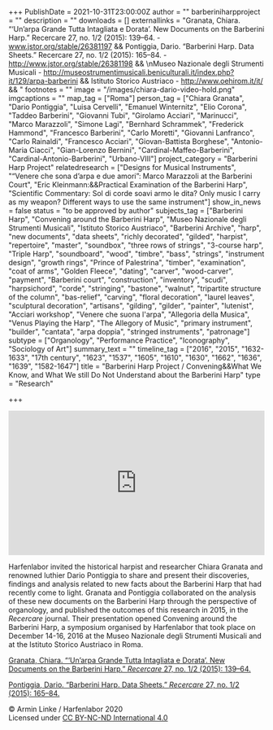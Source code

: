 +++
PublishDate = 2021-10-31T23:00:00Z
author = ""
barberiniharpproject = ""
description = ""
downloads = []
externallinks = "Granata, Chiara. “‘Un’arpa Grande Tutta Intagliata e Dorata’. New Documents on the Barberini Harp.” Recercare 27, no. 1/2 (2015): 139–64. - www.jstor.org/stable/26381197 && Pontiggia, Dario. “Barberini Harp. Data Sheets.” Recercare 27, no. 1/2 (2015): 165–84. - http://www.jstor.org/stable/26381198 && \nMuseo Nazionale degli Strumenti Musicali - http://museostrumentimusicali.beniculturali.it/index.php?it/129/arpa-barberini && Istituto Storico Austriaco - http://www.oehirom.it/it/ && "
footnotes = ""
image = "/images/chiara-dario-video-hold.png"
imgcaptions = ""
map_tag = ["Roma"]
person_tag = ["Chiara Granata", "Dario Pontiggia", "Luisa Cervelli", "Emanuel Winternitz", "Elio Corona", "Taddeo Barberini", "Giovanni Tubi", "Girolamo Acciari", "Marinucci", "Marco Marazzoli", "Simone Lagi", "Bernhard Schrammek", "Frederick Hammond", "Francesco Barberini", "Carlo Moretti", "Giovanni Lanfranco", "Carlo Rainaldi", "Francesco Acciari", "Giovan-Battista Borghese", "Antonio-Maria Ciacci", "Gian-Lorenzo Bernini", "Cardinal-Maffeo-Barberini", "Cardinal-Antonio-Barberini", "Urbano-VIII"]
project_category = "Barberini Harp Project"
relatedresearch = ["Designs for Musical Instruments", "“Venere che sona d’arpa e due amori”: Marco Marazzoli at the Barberini Court", "Eric Kleinmann:&&Practical Examination of the Barberini Harp", "Scientific Commentary: Sol di corde soavi armo le dita? Only music I carry as my weapon? Different ways to use the same instrument"]
show_in_news = false
status = "to be approved by author"
subjects_tag = ["Barberini Harp", "Convening around the Barberini Harp", "Museo Nazionale degli Strumenti Musicali", "Istituto Storico Austriaco", "Barberini Archive", "harp", "new documents", "data sheets", "richly decorated", "gilded", "harpist", "repertoire", "master", "soundbox", "three rows of strings", "3-course harp", "Triple Harp", "soundboard", "wood", "timbre", "bass", "strings", "instrument design", "growth rings", "Prince of Palestrina", "timber", "examination", "coat of arms", "Golden Fleece", "dating", "carver", "wood-carver", "payment", "Barberini court", "construction", "inventory", "scudi", "harpsichord", "corde", "stringing", "bastone", "walnut", "tripartite structure of the column", "bas-relief", "carving", "floral decoration", "laurel leaves", "sculptural decoration", "artisans", "gilding", "gilder", "painter", "lutenist", "Acciari workshop", "Venere che suona l'arpa", "Allegoria della Musica", "Venus Playing the Harp", "The Allegory of Music", "primary instrument", "builder", "cantata", "arpa doppia", "stringed instruments", "patronage"]
subtype = ["Organology", "Performance Practice", "Iconography", "Sociology of Art"]
summary_text = ""
timeline_tag = ["2016", "2015", "1632-1633", "17th century", "1623", "1537", "1605", "1610", "1630", "1662", "1636", "1639", "1582-1647"]
title = "Barberini Harp Project / Convening&&What We Know, and What We still Do Not Understand about the Barberini Harp"
type = "Research"

+++
<div style="padding:56.25% 0 0 0;position:relative;"><iframe src="https://player.vimeo.com/video/644006949?h=167362affa&badge=0&autopause=0&player_id=0&app_id=58479" frameborder="0" allow="autoplay; fullscreen; picture-in-picture" allowfullscreen style="position:absolute;top:0;left:0;width:100%;height:100%;" title="Harfenlabor. Chiara Granata, Dario Pontiggia: What We Know, and What We still Do Not Understand about the Barberini Harp"></iframe></div><script src="https://player.vimeo.com/api/player.js"></script>

Harfenlabor invited the historical harpist and researcher <span id="person_tag">Chiara Granata</span> and renowned luthier <span id="person_tag">Dario Pontiggia</span> to share and present their discoveries, findings and analysis related to new facts about the <span id="subjects_tag">Barberini Harp</span> that had recently come to light. Granata and Pontiggia collaborated on the analysis of these new documents on the Barberini Harp through the perspective of organology, and published the outcomes of this research in 2015, in the _Recercare_ journal. Their presentation opened <span id="subjects_tag">Convening around the Barberini Harp</span>, a symposium organised by Harfenlabor that took place on December 14-16, 2016 at the Museo Nazionale degli Strumenti Musicali and at the Istituto Storico Austriaco in <span id="map_tag">Roma</span>.

[Granata, Chiara. “‘Un’arpa Grande Tutta Intagliata e Dorata’. New Documents on the Barberini Harp.” _Recercare_ 27, no. 1/2 (2015): 139–64.](http://www.jstor.org/stable/26381197 "Granata, Chiara. “‘Un’arpa Grande Tutta Intagliata e Dorata’. New Documents on the Barberini Harp.” Recercare 27, no. 1/2 (2015): 139–64.")

[Pontiggia, Dario. “Barberini Harp. Data Sheets.” _Recercare_ 27, no. 1/2 (2015): 165–84.](http://www.jstor.org/stable/26381198 "Pontiggia, Dario. “Barberini Harp. Data Sheets.” Recercare 27, no. 1/2 (2015): 165–84. ")

© Armin Linke / Harfenlabor 2020  
Licensed under [CC BY-NC-ND International 4.0](https://harfenlabor.netlify.app/aboutpage/#ccbyncnd)